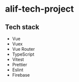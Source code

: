# alif-tech-project

## Tech stack

- Vue
- Vuex
- Vue Router
- TypeScript
- Vitest
- Prettier
- Eslint
- Firebase
